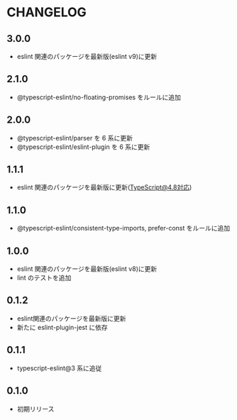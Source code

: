 # CHANGELOG

## 3.0.0
* eslint 関連のパッケージを最新版(eslint v9)に更新

## 2.1.0
* @typescript-eslint/no-floating-promises をルールに追加

## 2.0.0
* @typescript-eslint/parser を 6 系に更新
* @typescript-eslint/eslint-plugin を 6 系に更新

## 1.1.1
* eslint 関連のパッケージを最新版に更新(TypeScript@4.8対応)

## 1.1.0
* @typescript-eslint/consistent-type-imports, prefer-const をルールに追加

## 1.0.0
* eslint 関連のパッケージを最新版(eslint v8)に更新
* lint のテストを追加

## 0.1.2
* eslint関連のパッケージを最新版に更新
* 新たに eslint-plugin-jest に依存

## 0.1.1
* typescript-eslint@3 系に追従

## 0.1.0
* 初期リリース
